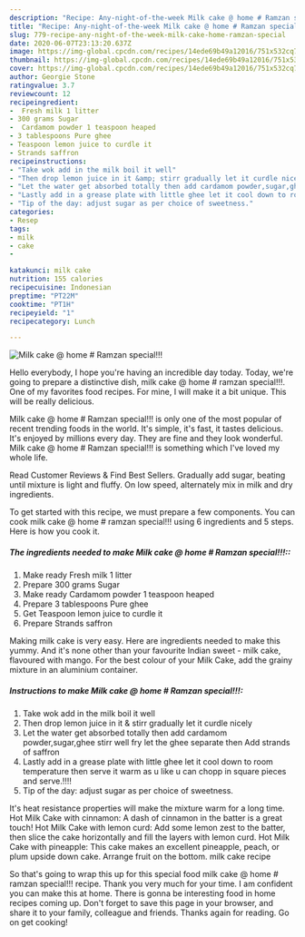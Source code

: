 ```yaml
---
description: "Recipe: Any-night-of-the-week Milk cake @ home # Ramzan special!!!"
title: "Recipe: Any-night-of-the-week Milk cake @ home # Ramzan special!!!"
slug: 779-recipe-any-night-of-the-week-milk-cake-home-ramzan-special
date: 2020-06-07T23:13:20.637Z
image: https://img-global.cpcdn.com/recipes/14ede69b49a12016/751x532cq70/milk-cake-home-ramzan-special-recipe-main-photo.jpg
thumbnail: https://img-global.cpcdn.com/recipes/14ede69b49a12016/751x532cq70/milk-cake-home-ramzan-special-recipe-main-photo.jpg
cover: https://img-global.cpcdn.com/recipes/14ede69b49a12016/751x532cq70/milk-cake-home-ramzan-special-recipe-main-photo.jpg
author: Georgie Stone
ratingvalue: 3.7
reviewcount: 12
recipeingredient:
-  Fresh milk 1 litter
- 300 grams Sugar
-  Cardamom powder 1 teaspoon heaped
- 3 tablespoons Pure ghee
- Teaspoon lemon juice to curdle it
- Strands saffron
recipeinstructions:
- "Take wok add in the milk boil it well"
- "Then drop lemon juice in it &amp; stirr gradually let it curdle nicely"
- "Let the water get absorbed totally then add cardamom powder,sugar,ghee stirr well fry let the ghee separate then Add strands of saffron"
- "Lastly add in a grease plate with little ghee let it cool down to room temperature then serve it warm as u like u can chopp in square pieces and serve.!!!!"
- "Tip of the day: adjust sugar as per choice of sweetness."
categories:
- Resep
tags:
- milk
- cake
- 

katakunci: milk cake 
nutrition: 155 calories
recipecuisine: Indonesian
preptime: "PT22M"
cooktime: "PT1H"
recipeyield: "1"
recipecategory: Lunch

---
```



![Milk cake @ home # Ramzan special!!!](https://img-global.cpcdn.com/recipes/14ede69b49a12016/751x532cq70/milk-cake-home-ramzan-special-recipe-main-photo.jpg)

Hello everybody, I hope you're having an incredible day today. Today, we're going to prepare a distinctive dish, milk cake @ home # ramzan special!!!. One of my favorites food recipes. For mine, I will make it a bit unique. This will be really delicious.

Milk cake @ home # Ramzan special!!! is only one of the most popular of recent trending foods in the world. It's simple, it's fast, it tastes delicious. It's enjoyed by millions every day. They are fine and they look wonderful. Milk cake @ home # Ramzan special!!! is something which I've loved my whole life.

Read Customer Reviews &amp; Find Best Sellers. Gradually add sugar, beating until mixture is light and fluffy. On low speed, alternately mix in milk and dry ingredients.


To get started with this recipe, we must prepare a few components. You can cook milk cake @ home # ramzan special!!! using 6 ingredients and 5 steps. Here is how you cook it.

##### The ingredients needed to make Milk cake @ home # Ramzan special!!!::

1. Make ready  Fresh milk 1 litter
1. Prepare 300 grams Sugar
1. Make ready  Cardamom powder 1 teaspoon heaped
1. Prepare 3 tablespoons Pure ghee
1. Get Teaspoon lemon juice to curdle it
1. Prepare Strands saffron


Making milk cake is very easy. Here are ingredients needed to make this yummy. And it&#39;s none other than your favourite Indian sweet - milk cake, flavoured with mango. For the best colour of your Milk Cake, add the grainy mixture in an aluminium container. 

##### Instructions to make Milk cake @ home # Ramzan special!!!:

1. Take wok add in the milk boil it well
1. Then drop lemon juice in it &amp; stirr gradually let it curdle nicely
1. Let the water get absorbed totally then add cardamom powder,sugar,ghee stirr well fry let the ghee separate then Add strands of saffron
1. Lastly add in a grease plate with little ghee let it cool down to room temperature then serve it warm as u like u can chopp in square pieces and serve.!!!!
1. Tip of the day: adjust sugar as per choice of sweetness.


It&#39;s heat resistance properties will make the mixture warm for a long time. Hot Milk Cake with cinnamon: A dash of cinnamon in the batter is a great touch! Hot Milk Cake with lemon curd: Add some lemon zest to the batter, then slice the cake horizontally and fill the layers with lemon curd. Hot Milk Cake with pineapple: This cake makes an excellent pineapple, peach, or plum upside down cake. Arrange fruit on the bottom. milk cake recipe 

So that's going to wrap this up for this special food milk cake @ home # ramzan special!!! recipe. Thank you very much for your time. I am confident you can make this at home. There is gonna be interesting food in home recipes coming up. Don't forget to save this page in your browser, and share it to your family, colleague and friends. Thanks again for reading. Go on get cooking!
